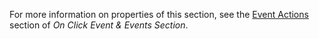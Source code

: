 
For more information on properties of this section, see the [Event Actions](/refguide9/on-click-event/#actions) section of *On Click Event & Events Section*. 
